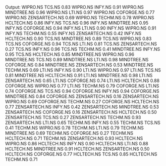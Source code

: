 Output:
WIPRO.NS
TCS.NS
0.83
WIPRO.NS
INFY.NS
0.91
WIPRO.NS
MINDTREE.NS
0.96
WIPRO.NS
LTI.NS
0.97
WIPRO.NS
COFORGE.NS
0.77
WIPRO.NS
ZENSARTECH.NS
0.69
WIPRO.NS
TECHM.NS
0.78
WIPRO.NS
HCLTECH.NS
0.86
INFY.NS
TCS.NS
0.96
INFY.NS
MINDTREE.NS
0.95
INFY.NS
COFORGE.NS
0.94
INFY.NS
LTI.NS
0.90
INFY.NS
WIPRO.NS
0.91
INFY.NS
TECHM.NS
0.55
INFY.NS
ZENSARTECH.NS
0.42
INFY.NS
HCLTECH.NS
0.90
TCS.NS
MINDTREE.NS
0.89
TCS.NS
WIPRO.NS
0.83
TCS.NS
COFORGE.NS
0.94
TCS.NS
LTI.NS
0.81
TCS.NS
ZENSARTECH.NS
0.27
TCS.NS
INFY.NS
0.96
TCS.NS
TECHM.NS
0.41
MINDTREE.NS
INFY.NS
0.95
TCS.NS
HCLTECH.NS
0.85
MINDTREE.NS
WIPRO.NS
0.96
MINDTREE.NS
TCS.NS
0.89
MINDTREE.NS
LTI.NS
0.98
MINDTREE.NS
COFORGE.NS
0.84
MINDTREE.NS
ZENSARTECH.NS
0.53
MINDTREE.NS
TECHM.NS
0.69
LTI.NS
INFY.NS
0.90
LTI.NS
WIPRO.NS
0.97
LTI.NS
TCS.NS
0.81
MINDTREE.NS
HCLTECH.NS
0.91
LTI.NS
MINDTREE.NS
0.98
LTI.NS
ZENSARTECH.NS
0.65
LTI.NS
COFORGE.NS
0.74
LTI.NS
HCLTECH.NS
0.88
COFORGE.NS
WIPRO.NS
0.77
LTI.NS
TECHM.NS
0.79
COFORGE.NS
LTI.NS
0.74
COFORGE.NS
TCS.NS
0.94
COFORGE.NS
INFY.NS
0.94
COFORGE.NS
MINDTREE.NS
0.84
COFORGE.NS
ZENSARTECH.NS
0.16
ZENSARTECH.NS
WIPRO.NS
0.69
COFORGE.NS
TECHM.NS
0.27
COFORGE.NS
HCLTECH.NS
0.77
ZENSARTECH.NS
INFY.NS
0.42
ZENSARTECH.NS
MINDTREE.NS
0.53
ZENSARTECH.NS
COFORGE.NS
0.16
ZENSARTECH.NS
HCLTECH.NS
0.50
ZENSARTECH.NS
TCS.NS
0.27
ZENSARTECH.NS
TECHM.NS
0.93
ZENSARTECH.NS
LTI.NS
0.65
TECHM.NS
INFY.NS
0.55
TECHM.NS
TCS.NS
0.41
TECHM.NS
WIPRO.NS
0.78
TECHM.NS
LTI.NS
0.79
TECHM.NS
MINDTREE.NS
0.69
TECHM.NS
COFORGE.NS
0.27
TECHM.NS
HCLTECH.NS
0.71
TECHM.NS
ZENSARTECH.NS
0.93
HCLTECH.NS
WIPRO.NS
0.86
HCLTECH.NS
INFY.NS
0.90
HCLTECH.NS
LTI.NS
0.88
HCLTECH.NS
MINDTREE.NS
0.91
HCLTECH.NS
ZENSARTECH.NS
0.50
HCLTECH.NS
COFORGE.NS
0.77
HCLTECH.NS
TCS.NS
0.85
HCLTECH.NS
TECHM.NS
0.71


